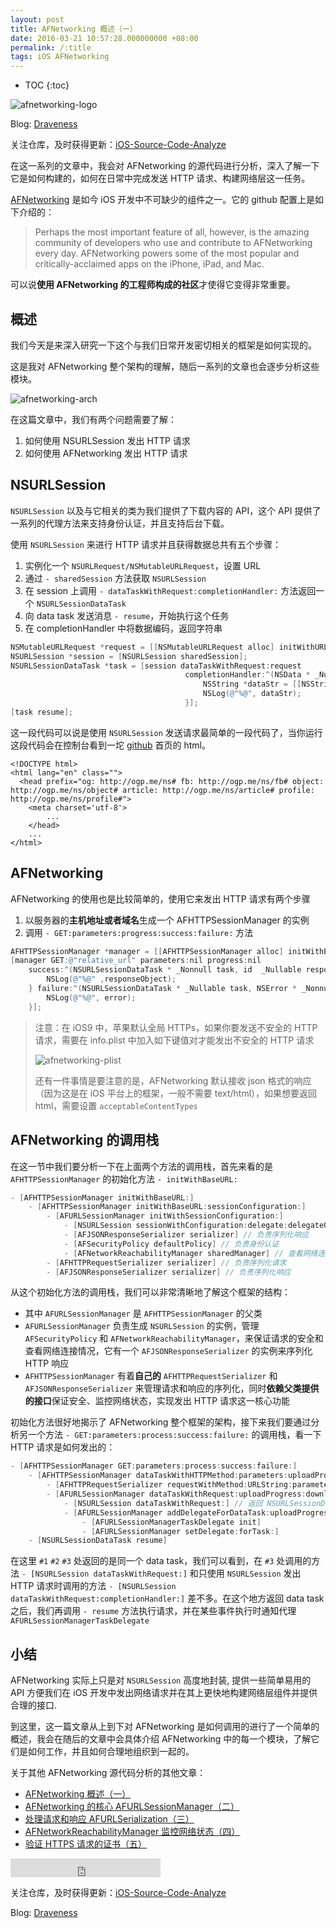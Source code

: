 ```yaml
---
layout: post
title: AFNetworking 概述（一）
date: 2016-03-21 10:57:28.000000000 +08:00
permalink: /:title
tags: iOS AFNetworking
---
```


+ TOC
{:toc}


![afnetworking-logo](http://7xrlu3.com1.z0.glb.clouddn.com/2016-03-21-afnetworking-logo.png)

Blog: [Draveness](http://draveness.me)

关注仓库，及时获得更新：[iOS-Source-Code-Analyze](https://github.com/draveness/iOS-Source-Code-Analyze)

在这一系列的文章中，我会对 AFNetworking 的源代码进行分析，深入了解一下它是如何构建的，如何在日常中完成发送 HTTP 请求、构建网络层这一任务。

[AFNetworking](https://github.com/AFNetworking/AFNetworking) 是如今 iOS 开发中不可缺少的组件之一。它的 github 配置上是如下介绍的：

> Perhaps the most important feature of all, however, is the amazing community of developers who use and contribute to AFNetworking every day. AFNetworking powers some of the most popular and critically-acclaimed apps on the iPhone, iPad, and Mac.

可以说**使用 AFNetworking 的工程师构成的社区**才使得它变得非常重要。

## 概述

我们今天是来深入研究一下这个与我们日常开发密切相关的框架是如何实现的。

这是我对 AFNetworking 整个架构的理解，随后一系列的文章也会逐步分析这些模块。

![afnetworking-arch](http://7xrlu3.com1.z0.glb.clouddn.com/2016-03-21-afnetworking-arch.png)


在这篇文章中，我们有两个问题需要了解：

1. 如何使用 NSURLSession 发出 HTTP 请求
2. 如何使用 AFNetworking 发出 HTTP 请求

## NSURLSession

`NSURLSession` 以及与它相关的类为我们提供了下载内容的 API，这个 API 提供了一系列的代理方法来支持身份认证，并且支持后台下载。

使用 `NSURLSession` 来进行 HTTP 请求并且获得数据总共有五个步骤：

1. 实例化一个 `NSURLRequest/NSMutableURLRequest`，设置 URL
2. 通过 `- sharedSession` 方法获取 `NSURLSession`
3. 在 session 上调用 `- dataTaskWithRequest:completionHandler:` 方法返回一个 `NSURLSessionDataTask`
4. 向 data task 发送消息 `- resume`，开始执行这个任务
5. 在 completionHandler 中将数据编码，返回字符串

~~~objectivec
NSMutableURLRequest *request = [[NSMutableURLRequest alloc] initWithURL:[[NSURL alloc] initWithString:@"https://github.com"]];
NSURLSession *session = [NSURLSession sharedSession];
NSURLSessionDataTask *task = [session dataTaskWithRequest:request
                                       completionHandler:^(NSData * _Nullable data, NSURLResponse * _Nullable response, NSError * _Nullable error) {
                                           NSString *dataStr = [[NSString alloc] initWithData:data encoding:NSUTF8StringEncoding];
                                           NSLog(@"%@", dataStr);
                                       }];
[task resume];
~~~

这一段代码可以说是使用 `NSURLSession` 发送请求最简单的一段代码了，当你运行这段代码会在控制台看到一坨 [github](github.com) 首页的 html。

~~~
<!DOCTYPE html>
<html lang="en" class="">
  <head prefix="og: http://ogp.me/ns# fb: http://ogp.me/ns/fb# object: http://ogp.me/ns/object# article: http://ogp.me/ns/article# profile: http://ogp.me/ns/profile#">
    <meta charset='utf-8'>
		...
	</head>
	...
</html>
~~~

## AFNetworking

AFNetworking 的使用也是比较简单的，使用它来发出 HTTP 请求有两个步骤

1. 以服务器的**主机地址或者域名**生成一个 AFHTTPSessionManager 的实例
2. 调用 `- GET:parameters:progress:success:failure:` 方法

~~~objectivec
AFHTTPSessionManager *manager = [[AFHTTPSessionManager alloc] initWithBaseURL:[[NSURL alloc] initWithString:@"hostname"]];
[manager GET:@"relative_url" parameters:nil progress:nil
    success:^(NSURLSessionDataTask * _Nonnull task, id  _Nullable responseObject) {
        NSLog(@"%@" ,responseObject);
    } failure:^(NSURLSessionDataTask * _Nullable task, NSError * _Nonnull error) {
        NSLog(@"%@", error);
    }];
~~~

> 注意：在 iOS9 中，苹果默认全局 HTTPs，如果你要发送不安全的 HTTP 请求，需要在 info.plist 中加入如下键值对才能发出不安全的 HTTP 请求
>
> ![afnetworking-plist](http://7xrlu3.com1.z0.glb.clouddn.com/2016-03-21-afnetworking-plist.png)
>
> 还有一件事情是要注意的是，AFNetworking 默认接收 json 格式的响应（因为这是在 iOS 平台上的框架，一般不需要 text/html），如果想要返回 html，需要设置 `acceptableContentTypes`

## AFNetworking 的调用栈

在这一节中我们要分析一下在上面两个方法的调用栈，首先来看的是 `AFHTTPSessionManager` 的初始化方法 `- initWithBaseURL:`

~~~objectivec
- [AFHTTPSessionManager initWithBaseURL:]
	- [AFHTTPSessionManager initWithBaseURL:sessionConfiguration:]
		- [AFURLSessionManager initWithSessionConfiguration:]
			- [NSURLSession sessionWithConfiguration:delegate:delegateQueue:]
			- [AFJSONResponseSerializer serializer] // 负责序列化响应
			- [AFSecurityPolicy defaultPolicy] // 负责身份认证
			- [AFNetworkReachabilityManager sharedManager] // 查看网络连接情况
		- [AFHTTPRequestSerializer serializer] // 负责序列化请求
		- [AFJSONResponseSerializer serializer] // 负责序列化响应
~~~

从这个初始化方法的调用栈，我们可以非常清晰地了解这个框架的结构：

+ 其中 `AFURLSessionManager` 是 `AFHTTPSessionManager` 的父类
+ `AFURLSessionManager` 负责生成 `NSURLSession` 的实例，管理 `AFSecurityPolicy` 和 `AFNetworkReachabilityManager`，来保证请求的安全和查看网络连接情况，它有一个 `AFJSONResponseSerializer` 的实例来序列化 HTTP 响应
+ `AFHTTPSessionManager` 有着**自己的** `AFHTTPRequestSerializer` 和 `AFJSONResponseSerializer` 来管理请求和响应的序列化，同时**依赖父类提供的接口**保证安全、监控网络状态，实现发出 HTTP 请求这一核心功能

初始化方法很好地揭示了 AFNetworking 整个框架的架构，接下来我们要通过分析另一个方法 `- GET:parameters:process:success:failure:` 的调用栈，看一下 HTTP 请求是如何发出的：

~~~objectivec
- [AFHTTPSessionManager GET:parameters:process:success:failure:]
	- [AFHTTPSessionManager dataTaskWithHTTPMethod:parameters:uploadProgress:downloadProgress:success:failure:] // 返回 NSURLSessionDataTask #1
		- [AFHTTPRequestSerializer requestWithMethod:URLString:parameters:error:] // 返回 NSMutableURLRequest
		- [AFURLSessionManager dataTaskWithRequest:uploadProgress:downloadProgress:completionHandler:] // 返回 NSURLSessionDataTask #2
			- [NSURLSession dataTaskWithRequest:] // 返回 NSURLSessionDataTask #3
			- [AFURLSessionManager addDelegateForDataTask:uploadProgress:downloadProgress:completionHandler:]
				- [AFURLSessionManagerTaskDelegate init]
				- [AFURLSessionManager setDelegate:forTask:]
	- [NSURLSessionDataTask resume]
~~~

在这里 `#1` `#2` `#3` 处返回的是同一个 data task，我们可以看到，在 `#3` 处调用的方法 `- [NSURLSession dataTaskWithRequest:]` 和只使用 `NSURLSession` 发出 HTTP 请求时调用的方法 `- [NSURLSession dataTaskWithRequest:completionHandler:]` 差不多。在这个地方返回 data task 之后，我们再调用 `- resume` 方法执行请求，并在某些事件执行时通知代理 `AFURLSessionManagerTaskDelegate`

## 小结

AFNetworking 实际上只是对 `NSURLSession` 高度地封装, 提供一些简单易用的 API 方便我们在 iOS 开发中发出网络请求并在其上更快地构建网络层组件并提供合理的接口.

到这里，这一篇文章从上到下对 AFNetworking 是如何调用的进行了一个简单的概述，我会在随后的文章中会具体介绍 AFNetworking 中的每一个模块，了解它们是如何工作，并且如何合理地组织到一起的。

关于其他 AFNetworking 源代码分析的其他文章：

+ [AFNetworking 概述（一）](http://draveness.me/afnetworking1)
+ [AFNetworking 的核心 AFURLSessionManager（二）](http://draveness.me/afnetworking2)
+ [处理请求和响应 AFURLSerialization（三）](http://draveness.me/afnetworking3)
+ [AFNetworkReachabilityManager 监控网络状态（四）](http://draveness.me/afnetworking4)
+ [验证 HTTPS 请求的证书（五）](http://draveness.me/afnetworking5)

<iframe src="http://ghbtns.com/github-btn.html?user=draveness&type=follow&size=large" height="30" width="240" frameborder="0" scrolling="0" style="width:240px; height: 30px;" allowTransparency="true"></iframe>

关注仓库，及时获得更新：[iOS-Source-Code-Analyze](https://github.com/draveness/iOS-Source-Code-Analyze)

Blog: [Draveness](http://draveness.me)
